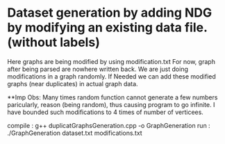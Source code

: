 # Dataset generation by adding NDG by modifying an existing data file. (without labels)

Here graphs are being modified by using modification.txt
For now, graph after being parsed are nowhere written back. We are just doing modifications in a graph randomly.
If Needed we can add these modified graphs (near duplicates) in actual graph data.

**Imp Obs:
Many times random function cannot generate a few numbers paricularly, reason (being random), thus causing program to go infinite. I have bounded such modifications to 4 times of number of verticees.

compile : g++ duplicatGraphsGeneration.cpp  -o GraphGeneration
run : ./GraphGeneration dataset.txt modifications.txt


